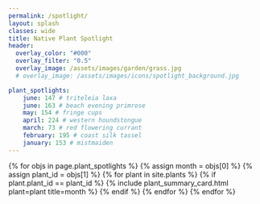 ```yaml
---
permalink: /spotlight/
layout: splash
classes: wide
title: Native Plant Spotlight 
header:
  overlay_color: "#000"
  overlay_filter: "0.5"
  overlay_image: /assets/images/garden/grass.jpg
  # overlay_image: /assets/images/icons/spotlight_background.jpg

plant_spotlights: 
    june: 147 # triteleia laxa 
    june: 163 # beach evening primrose 
    may: 154 # fringe cups 
    april: 224 # western houndstongue 
    march: 73 # red flowering currant
    february: 195 # coast silk tassel
    january: 153 # mistmaiden
---
```


{% for objs in page.plant_spotlights %}
{% assign month = objs[0] %} 
{% assign plant_id = objs[1] %} 
{% for plant in site.plants %}
    {% if plant.plant_id == plant_id %}
        {% include plant_summary_card.html plant=plant title=month %} 
    {% endif %}
{% endfor %}
{% endfor %}

